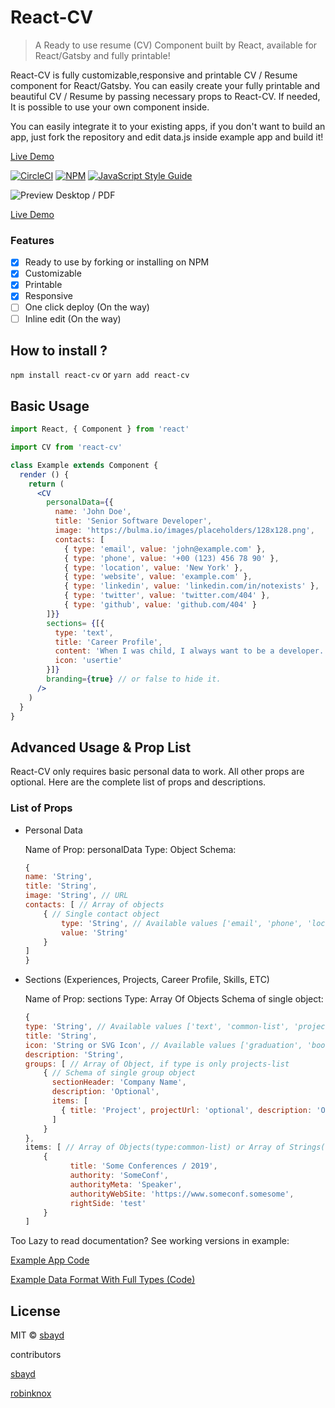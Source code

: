 # React-CV

> A Ready to use resume (CV) Component built by React, available for React/Gatsby and fully printable!

React-CV is fully customizable,responsive and printable CV / Resume component for React/Gatsby.
You can easily create your fully printable and beautiful CV / Resume by passing necessary props to React-CV.
If needed, It is possible to use your own component inside.

You can easily integrate it to your existing apps, if you don't want to build an app, just fork the repository and edit data.js inside example app and build it!

[Live Demo](https://sbayd.github.io/react-cv/ "Live Demo")

[![CircleCI](https://circleci.com/gh/ysonggit/react-cv.svg?style=svg)](https://circleci.com/gh/ysonggit/react-cv) [![NPM](https://img.shields.io/npm/v/react-cv.svg)](https://www.npmjs.com/package/react-cv) [![JavaScript Style Guide](https://img.shields.io/badge/code_style-standard-brightgreen.svg)](https://standardjs.com)

![Preview Desktop / PDF](cv_preview.png)

[Live Demo](https://sbayd.github.io/react-cv/ "Live Demo")

### Features
- [X] Ready to use by forking or installing on NPM
- [X] Customizable
- [X] Printable
- [X] Responsive
- [ ] One click deploy (On the way)
- [ ] Inline edit (On the way)

## How to install ?

`npm install react-cv` or `yarn add react-cv`


## Basic Usage

```jsx
import React, { Component } from 'react'

import CV from 'react-cv'

class Example extends Component {
  render () {
    return (
      <CV
        personalData={{
          name: 'John Doe',
          title: 'Senior Software Developer',
          image: 'https://bulma.io/images/placeholders/128x128.png',
          contacts: [
            { type: 'email', value: 'john@example.com' },
            { type: 'phone', value: '+00 (123) 456 78 90' },
            { type: 'location', value: 'New York' },
            { type: 'website', value: 'example.com' },
            { type: 'linkedin', value: 'linkedin.com/in/notexists' },
            { type: 'twitter', value: 'twitter.com/404' },
            { type: 'github', value: 'github.com/404' }
        ]}}
        sections= {[{
          type: 'text',
          title: 'Career Profile',
          content: 'When I was child, I always want to be a developer.',
          icon: 'usertie'
        }]}
        branding={true} // or false to hide it.
      />
    )
  }
}
```

## Advanced Usage & Prop List

React-CV only requires basic personal data to work. All other props are optional.
Here are the complete list of props and descriptions.

### List of Props
- Personal Data

    Name of Prop: personalData
    Type: Object
    Schema: 
    ```js
    {
    name: 'String',
    title: 'String',
    image: 'String', // URL
    contacts: [ // Array of objects
        { // Single contact object
            type: 'String', // Available values ['email', 'phone', 'location', 'website', 'github', 'linkedin', 'twitter']
            value: 'String'
        }
    ]
    }
    ```

- Sections (Experiences, Projects, Career Profile, Skills, ETC)

    Name of Prop: sections
    Type: Array Of  Objects
    Schema of single object: 
    ```js
    {
    type: 'String', // Available values ['text', 'common-list', 'projects-list', 'tag-list']
    title: 'String',
    icon: 'String or SVG Icon', // Available values ['graduation', 'book', 'comments', 'tasks', 'archive', 'rocket', 'language', 'cubes', 'usertie'] or FontAwesome SVG Icon
    description: 'String',
    groups: [ // Array of Object, if type is only projects-list
        { // Schema of single group object
          sectionHeader: 'Company Name',
          description: 'Optional',
          items: [
            { title: 'Project', projectUrl: 'optional', description: 'Optional' },
          ]
        } 
    },
    items: [ // Array of Objects(type:common-list) or Array of Strings(type:tag-list)
        {
              title: 'Some Conferences / 2019',
              authority: 'SomeConf',
              authorityMeta: 'Speaker',
              authorityWebSite: 'https://www.someconf.somesome',
              rightSide: 'test'
        }
    ]
    ```

Too Lazy to read documentation? See working versions in example:

[Example App Code](https://github.com/sbayd/react-cv/blob/master/example/src/App.js)

[Example Data Format With Full Types (Code)](https://github.com/sbayd/react-cv/blob/master/example/src/data.js)

## License

MIT © [sbayd](https://github.com/sbayd)


contributors

[sbayd](https://github.com/sbayd)

[robinknox](https://github.com/robinknox)
